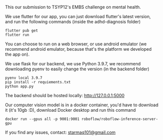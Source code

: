 This our submission to TSYP12's EMBS challenge on mental health.

We use flutter for our app, you can just download flutter's latest version, and run the following commands (inside the adhd-diagnosis folder)
```
flutter pub get
flutter run
```
You can choose to run on a web browser, or use android emulator (we recommend android emulator, because that's the platform we developed the app on).

We use flask for our backend, we use Python 3.9.7, we recommend downloading pyenv to easily change the version (in the backend folder)

```
pyenv local 3.9.7
pip install -r requiements.txt
python app.py
```

The backend should be hosted locally: 
http://127.0.0.1:5000

Our computer vision model is in a docker container, you'd have to download it (it's 10gb :D), download Docker desktop and run this command
```
docker run --gpus all -p 9001:9001 roboflow/roboflow-inference-server-gpu
```

If you find any issues, contact: starmaq101@gmail.com
